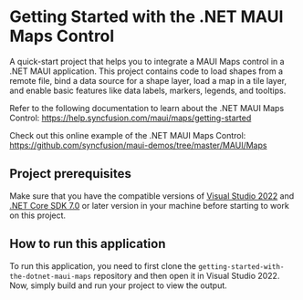 # Getting Started with the .NET MAUI Maps Control

A quick-start project that helps you to integrate a MAUI Maps control in a .NET MAUI application. This project contains code to load shapes from a remote file, bind a data source for a shape layer, load a map in a tile layer, and enable basic features like data labels, markers, legends, and tooltips.
 
Refer to the following documentation to learn about the .NET MAUI Maps Control: 
https://help.syncfusion.com/maui/maps/getting-started

Check out this online example of the .NET MAUI Maps Control:
https://github.com/syncfusion/maui-demos/tree/master/MAUI/Maps

## Project prerequisites
Make sure that you have the compatible versions of [Visual Studio 2022](https://visualstudio.microsoft.com/downloads/ ) and [.NET Core SDK 7.0](https://dotnet.microsoft.com/en-us/download/dotnet/7.0) or later version in your machine before starting to work on this project.

## How to run this application
To run this application, you need to first clone the `getting-started-with-the-dotnet-maui-maps` repository and then open it in Visual Studio 2022. Now, simply build and run your project to view the output.
